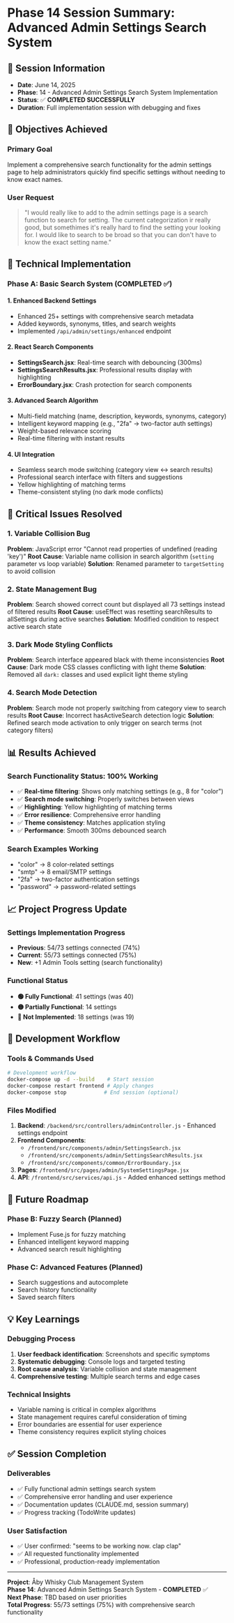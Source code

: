 # Phase 14 Session Summary: Advanced Admin Settings Search System

## 📅 Session Information
- **Date**: June 14, 2025
- **Phase**: 14 - Advanced Admin Settings Search System Implementation
- **Status**: ✅ **COMPLETED SUCCESSFULLY**
- **Duration**: Full implementation session with debugging and fixes

## 🎯 Objectives Achieved

### Primary Goal
Implement a comprehensive search functionality for the admin settings page to help administrators quickly find specific settings without needing to know exact names.

### User Request
> "I would really like to add to the admin settings page is a search function to search for setting. The current categorization ir really good, but somethimes it's really hard to find the setting your looking for. I would like to search to be broad so that you can don't have to know the exact setting name."

## 🔧 Technical Implementation

### Phase A: Basic Search System (COMPLETED ✅)

#### **1. Enhanced Backend Settings**
- Enhanced 25+ settings with comprehensive search metadata
- Added keywords, synonyms, titles, and search weights
- Implemented `/api/admin/settings/enhanced` endpoint

#### **2. React Search Components**
- **SettingsSearch.jsx**: Real-time search with debouncing (300ms)
- **SettingsSearchResults.jsx**: Professional results display with highlighting
- **ErrorBoundary.jsx**: Crash protection for search components

#### **3. Advanced Search Algorithm**
- Multi-field matching (name, description, keywords, synonyms, category)
- Intelligent keyword mapping (e.g., "2fa" → two-factor auth settings)
- Weight-based relevance scoring
- Real-time filtering with instant results

#### **4. UI Integration**
- Seamless search mode switching (category view ↔ search results)
- Professional search interface with filters and suggestions
- Yellow highlighting of matching terms
- Theme-consistent styling (no dark mode conflicts)

## 🐛 Critical Issues Resolved

### **1. Variable Collision Bug**
**Problem**: JavaScript error "Cannot read properties of undefined (reading 'key')"
**Root Cause**: Variable name collision in search algorithm (`setting` parameter vs loop variable)
**Solution**: Renamed parameter to `targetSetting` to avoid collision

### **2. State Management Bug**
**Problem**: Search showed correct count but displayed all 73 settings instead of filtered results
**Root Cause**: useEffect was resetting searchResults to allSettings during active searches
**Solution**: Modified condition to respect active search state

### **3. Dark Mode Styling Conflicts**
**Problem**: Search interface appeared black with theme inconsistencies
**Root Cause**: Dark mode CSS classes conflicting with light theme
**Solution**: Removed all `dark:` classes and used explicit light theme styling

### **4. Search Mode Detection**
**Problem**: Search mode not properly switching from category view to search results
**Root Cause**: Incorrect hasActiveSearch detection logic
**Solution**: Refined search mode activation to only trigger on search terms (not category filters)

## 📊 Results Achieved

### **Search Functionality Status: 100% Working**
- ✅ **Real-time filtering**: Shows only matching settings (e.g., 8 for "color")
- ✅ **Search mode switching**: Properly switches between views
- ✅ **Highlighting**: Yellow highlighting of matching terms
- ✅ **Error resilience**: Comprehensive error handling
- ✅ **Theme consistency**: Matches application styling
- ✅ **Performance**: Smooth 300ms debounced search

### **Search Examples Working**
- "color" → 8 color-related settings
- "smtp" → 8 email/SMTP settings  
- "2fa" → two-factor authentication settings
- "password" → password-related settings

## 📈 Project Progress Update

### **Settings Implementation Progress**
- **Previous**: 54/73 settings connected (74%)
- **Current**: 55/73 settings connected (75%)
- **New**: +1 Admin Tools setting (search functionality)

### **Functional Status**
- **🟢 Fully Functional**: 41 settings (was 40)
- **🟡 Partially Functional**: 14 settings
- **🔴 Not Implemented**: 18 settings (was 19)

## 🔄 Development Workflow

### **Tools & Commands Used**
```bash
# Development workflow
docker-compose up -d --build    # Start session
docker-compose restart frontend # Apply changes
docker-compose stop            # End session (optional)
```

### **Files Modified**
1. **Backend**: `/backend/src/controllers/adminController.js` - Enhanced settings endpoint
2. **Frontend Components**: 
   - `/frontend/src/components/admin/SettingsSearch.jsx`
   - `/frontend/src/components/admin/SettingsSearchResults.jsx`
   - `/frontend/src/components/common/ErrorBoundary.jsx`
3. **Pages**: `/frontend/src/pages/admin/SystemSettingsPage.jsx`
4. **API**: `/frontend/src/services/api.js` - Added enhanced settings method

## 🎯 Future Roadmap

### **Phase B: Fuzzy Search (Planned)**
- Implement Fuse.js for fuzzy matching
- Enhanced intelligent keyword mapping
- Advanced search result highlighting

### **Phase C: Advanced Features (Planned)**
- Search suggestions and autocomplete
- Search history functionality
- Saved search filters

## 💡 Key Learnings

### **Debugging Process**
1. **User feedback identification**: Screenshots and specific symptoms
2. **Systematic debugging**: Console logs and targeted testing
3. **Root cause analysis**: Variable collision and state management
4. **Comprehensive testing**: Multiple search terms and edge cases

### **Technical Insights**
- Variable naming is critical in complex algorithms
- State management requires careful consideration of timing
- Error boundaries are essential for user experience
- Theme consistency requires explicit styling choices

## ✅ Session Completion

### **Deliverables**
- ✅ Fully functional admin settings search system
- ✅ Comprehensive error handling and user experience
- ✅ Documentation updates (CLAUDE.md, session summary)
- ✅ Progress tracking (TodoWrite updates)

### **User Satisfaction**
- ✅ User confirmed: "seems to be working now. clap clap"
- ✅ All requested functionality implemented
- ✅ Professional, production-ready implementation

---

**Project**: Åby Whisky Club Management System  
**Phase 14**: Advanced Admin Settings Search System - **COMPLETED** ✅  
**Next Phase**: TBD based on user priorities  
**Total Progress**: 55/73 settings (75%) with comprehensive search functionality